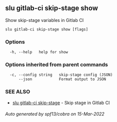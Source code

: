## slu gitlab-ci skip-stage show

Show skip-stage variables in Gitlab CI

```
slu gitlab-ci skip-stage show [flags]
```

### Options

```
  -h, --help   help for show
```

### Options inherited from parent commands

```
  -c, --config string   skip-stage config (JSON)
      --json            Format output to JSON
```

### SEE ALSO

* [slu gitlab-ci skip-stage](slu_gitlab-ci_skip-stage.md)	 - Skip stage in Gitlab CI

###### Auto generated by spf13/cobra on 15-Mar-2022
